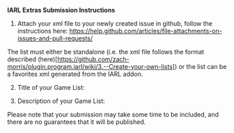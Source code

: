 **IARL Extras Submission Instructions**

 1. Attach your xml file to your newly created issue in github, follow the instructions here:
 https://help.github.com/articles/file-attachments-on-issues-and-pull-requests/

 The list must either be standalone (i.e. the xml file follows the format described (here)[https://github.com/zach-morris/plugin.program.iarl/wiki/3.--Create-your-own-lists]) or the list can be a favorites xml generated from the IARL addon.
 
 2. Title of your Game List:   

 3. Description of your Game List:  

Please note that your submission may take some time to be included, and there are no guarantees that it will be published.
